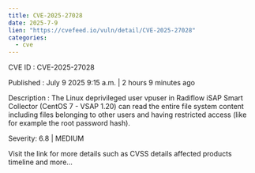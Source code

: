 ```yaml
--- 
title: CVE-2025-27028
date: 2025-7-9
lien: "https://cvefeed.io/vuln/detail/CVE-2025-27028"
categories:
  - cve
---
```


CVE ID : CVE-2025-27028

Published :  July 9
2025
9:15 a.m. | 2 hours
9 minutes ago

Description : The Linux deprivileged user vpuser in Radiflow iSAP Smart Collector (CentOS 7 - VSAP 1.20) can read the entire file system content
including files belonging to other users and having restricted access (like
for example
the root password hash).

Severity: 6.8 | MEDIUM

Visit the link for more details
such as CVSS details
affected products
timeline
and more...

